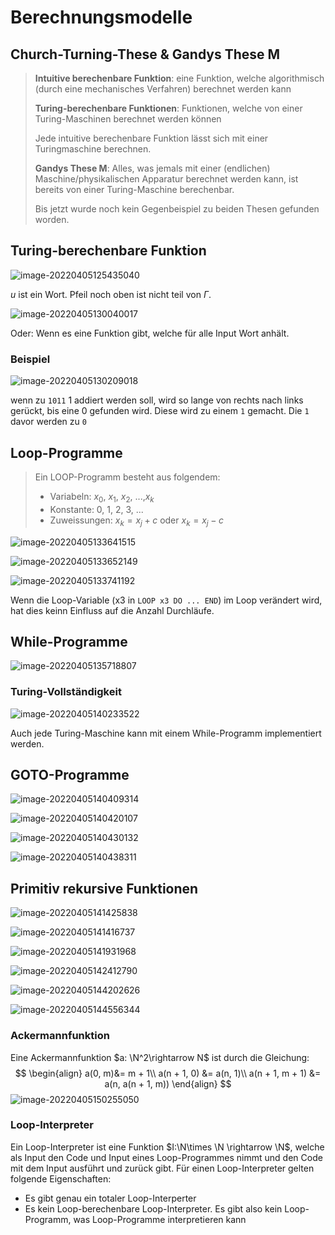 # Berechnungsmodelle

## Church-Turning-These & Gandys These M

> **Intuitive berechenbare Funktion**: eine Funktion, welche algorithmisch (durch eine mechanisches Verfahren) berechnet werden kann
>
> **Turing-berechenbare Funktionen**: Funktionen, welche von einer Turing-Maschinen berechnet werden können
>
> Jede intuitive berechenbare Funktion lässt sich mit einer Turingmaschine berechnen.
>
> **Gandys These M**: Alles, was jemals mit einer (endlichen) Maschine/physikalischen Apparatur berechnet werden kann, ist bereits von einer Turing-Maschine berechenbar.
>
> Bis jetzt wurde noch kein Gegenbeispiel zu beiden Thesen gefunden worden.

## Turing-berechenbare Funktion

![image-20220405125435040](res/image-20220405125435040.png)

$u$ ist ein Wort. Pfeil noch oben ist nicht teil von $\Gamma$.

![image-20220405130040017](res/image-20220405130040017.png)

Oder: Wenn es eine Funktion gibt, welche für alle Input Wort anhält.

### Beispiel

![image-20220405130209018](res/image-20220405130209018.png)

wenn zu `1011` 1 addiert werden soll, wird so lange von rechts nach links gerückt, bis eine 0 gefunden wird. Diese wird zu einem `1` gemacht. Die `1` davor werden zu `0`

## Loop-Programme

> Ein LOOP-Programm besteht aus folgendem:
>
> * Variabeln: $x_0$, $x_1$, $x_2$, ...,$x_k$
> * Konstante: 0, 1, 2, 3, ...
> * Zuweissungen: $x_k=x_j+c$ oder $x_k = x_j - c$

![image-20220405133641515](res/image-20220405133641515.png)

![image-20220405133652149](res/image-20220405133652149.png)

![image-20220405133741192](res/image-20220405133741192.png)

Wenn die Loop-Variable (x3 in `LOOP x3 DO ... END`) im Loop verändert wird, hat dies keinn Einfluss auf die Anzahl Durchläufe.

## While-Programme

![image-20220405135718807](res/image-20220405135718807.png)

### Turing-Vollständigkeit

![image-20220405140233522](res/image-20220405140233522.png)

Auch jede Turing-Maschine kann mit einem While-Programm implementiert werden.

## GOTO-Programme

![image-20220405140409314](res/image-20220405140409314.png)

![image-20220405140420107](res/image-20220405140420107.png)

![image-20220405140430132](res/image-20220405140430132.png)

![image-20220405140438311](res/image-20220405140438311.png)

## Primitiv rekursive Funktionen

![image-20220405141425838](res/image-20220405141425838.png)

![image-20220405141416737](res/image-20220405141416737.png)

![image-20220405141931968](res/image-20220405141931968.png)

![image-20220405142412790](res/image-20220405142412790.png)

![image-20220405144202626](res/image-20220405144202626.png)

![image-20220405144556344](res/image-20220405144556344.png)

### Ackermannfunktion

Eine Ackermannfunktion $a: \N^2\rightarrow N$ ist durch die Gleichung:
$$
\begin{align}
a(0, m)&= m + 1\\
a(n + 1, 0) &= a(n, 1)\\
a(n + 1, m + 1) &= a(n, a(n + 1, m))
\end{align}
$$
![image-20220405150255050](res/image-20220405150255050.png)

### Loop-Interpreter

Ein Loop-Interpreter ist eine Funktion $I:\N\times \N \rightarrow \N$, welche als Input den Code und Input eines Loop-Programmes nimmt und den Code mit dem Input ausführt und zurück gibt.  Für einen Loop-Interpreter gelten folgende Eigenschaften:

* Es gibt genau ein totaler Loop-Interperter
* Es kein Loop-berechenbare Loop-Interpreter. Es gibt also kein Loop-Programm, was Loop-Programme interpretieren kann
